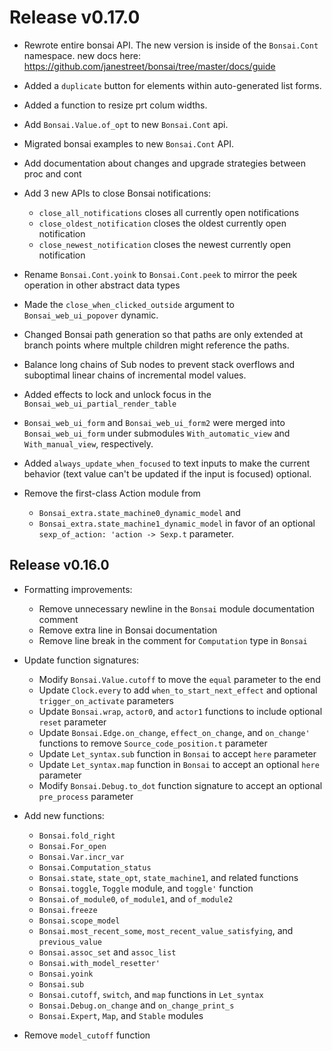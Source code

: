 # Release v0.17.0
- Rewrote entire bonsai API. The new version is inside of the `Bonsai.Cont` namespace.
  new docs here: https://github.com/janestreet/bonsai/tree/master/docs/guide

- Added a `duplicate` button for elements within auto-generated list forms.

- Added a function to resize prt colum widths.

- Add `Bonsai.Value.of_opt` to new `Bonsai.Cont` api.

- Migrated bonsai examples to new `Bonsai.Cont` API.

- Add documentation about changes and upgrade strategies between proc and cont

- Add 3 new APIs to close Bonsai notifications:
  * `close_all_notifications` closes all currently open notifications
  * `close_oldest_notification` closes the oldest currently open notification
  * `close_newest_notification` closes the newest currently open notification

- Rename `Bonsai.Cont.yoink` to `Bonsai.Cont.peek` to mirror the peek operation in
other abstract data types



- Made the `close_when_clicked_outside` argument to `Bonsai_web_ui_popover` dynamic.

- Changed Bonsai path generation so that paths are only extended at branch points where
multple children might reference the paths.

- Balance long chains of Sub nodes to prevent stack overflows and suboptimal
linear chains of incremental model values.

- Added effects to lock and unlock focus in the `Bonsai_web_ui_partial_render_table`

- `Bonsai_web_ui_form` and `Bonsai_web_ui_form2` were merged into `Bonsai_web_ui_form` under
submodules `With_automatic_view` and `With_manual_view`, respectively.

- Added `always_update_when_focused` to text inputs to make the current behavior (text value can't be updated if the input is focused) optional.

- Remove the first-class Action module from
  * `Bonsai_extra.state_machine0_dynamic_model` and
  * `Bonsai_extra.state_machine1_dynamic_model`
  in favor of an optional `sexp_of_action: 'action -> Sexp.t` parameter.

## Release v0.16.0

- Formatting improvements:
  * Remove unnecessary newline in the `Bonsai` module documentation comment
  * Remove extra line in Bonsai documentation
  * Remove line break in the comment for `Computation` type in `Bonsai`

- Update function signatures:
  * Modify `Bonsai.Value.cutoff` to move the `equal` parameter to the end
  * Update `Clock.every` to add `when_to_start_next_effect` and optional `trigger_on_activate` parameters
  * Update `Bonsai.wrap`, `actor0`, and `actor1` functions to include optional `reset` parameter
  * Update `Bonsai.Edge.on_change`, `effect_on_change`, and `on_change'` functions to remove `Source_code_position.t` parameter
  * Update `Let_syntax.sub` function in `Bonsai` to accept `here` parameter
  * Update `Let_syntax.map` function in `Bonsai` to accept an optional `here` parameter
  * Modify `Bonsai.Debug.to_dot` function signature to accept an optional `pre_process` parameter

- Add new functions:
  * `Bonsai.fold_right`
  * `Bonsai.For_open`
  * `Bonsai.Var.incr_var`
  * `Bonsai.Computation_status`
  * `Bonsai.state`, `state_opt`, `state_machine1`, and related functions
  * `Bonsai.toggle`, `Toggle` module, and `toggle'` function
  * `Bonsai.of_module0`, `of_module1`, and `of_module2`
  * `Bonsai.freeze`
  * `Bonsai.scope_model`
  * `Bonsai.most_recent_some`, `most_recent_value_satisfying`, and `previous_value`
  * `Bonsai.assoc_set` and `assoc_list`
  * `Bonsai.with_model_resetter'`
  * `Bonsai.yoink`
  * `Bonsai.sub`
  * `Bonsai.cutoff`, `switch`, and `map` functions in `Let_syntax`
  * `Bonsai.Debug.on_change` and `on_change_print_s`
  * `Bonsai.Expert`, `Map`, and `Stable` modules

- Remove `model_cutoff` function
